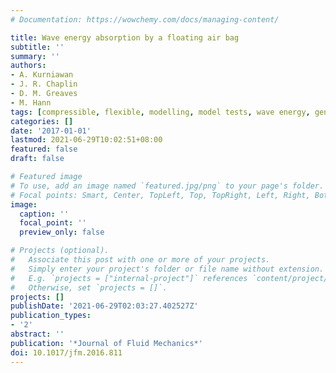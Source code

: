 ```yaml
---
# Documentation: https://wowchemy.com/docs/managing-content/

title: Wave energy absorption by a floating air bag
subtitle: ''
summary: ''
authors:
- A. Kurniawan
- J. R. Chaplin
- D. M. Greaves
- M. Hann
tags: [compressible, flexible, modelling, model tests, wave energy, generalised modes]
categories: []
date: '2017-01-01'
lastmod: 2021-06-29T10:02:51+08:00
featured: false
draft: false

# Featured image
# To use, add an image named `featured.jpg/png` to your page's folder.
# Focal points: Smart, Center, TopLeft, Top, TopRight, Left, Right, BottomLeft, Bottom, BottomRight.
image:
  caption: ''
  focal_point: ''
  preview_only: false

# Projects (optional).
#   Associate this post with one or more of your projects.
#   Simply enter your project's folder or file name without extension.
#   E.g. `projects = ["internal-project"]` references `content/project/deep-learning/index.md`.
#   Otherwise, set `projects = []`.
projects: []
publishDate: '2021-06-29T02:03:27.402527Z'
publication_types:
- '2'
abstract: ''
publication: '*Journal of Fluid Mechanics*'
doi: 10.1017/jfm.2016.811
---
```

